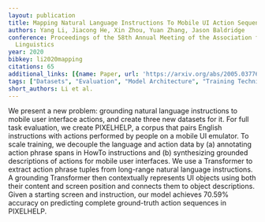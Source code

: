 ```yaml
---
layout: publication
title: Mapping Natural Language Instructions To Mobile UI Action Sequences
authors: Yang Li, Jiacong He, Xin Zhou, Yuan Zhang, Jason Baldridge
conference: Proceedings of the 58th Annual Meeting of the Association for Computational
  Linguistics
year: 2020
bibkey: li2020mapping
citations: 65
additional_links: [{name: Paper, url: 'https://arxiv.org/abs/2005.03776'}]
tags: ["Datasets", "Evaluation", "Model Architecture", "Training Techniques"]
short_authors: Li et al.
---
```

We present a new problem: grounding natural language instructions to mobile
user interface actions, and create three new datasets for it. For full task
evaluation, we create PIXELHELP, a corpus that pairs English instructions with
actions performed by people on a mobile UI emulator. To scale training, we
decouple the language and action data by (a) annotating action phrase spans in
HowTo instructions and (b) synthesizing grounded descriptions of actions for
mobile user interfaces. We use a Transformer to extract action phrase tuples
from long-range natural language instructions. A grounding Transformer then
contextually represents UI objects using both their content and screen position
and connects them to object descriptions. Given a starting screen and
instruction, our model achieves 70.59% accuracy on predicting complete
ground-truth action sequences in PIXELHELP.
